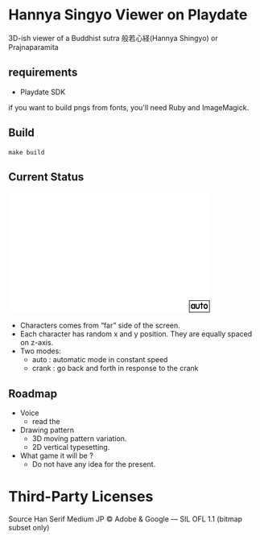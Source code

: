 # Hannya Singyo Viewer on Playdate

3D-ish viewer of a Buddhist sutra 般若心経(Hannya Shingyo) or Prajnaparamita

## requirements

* Playdate SDK

if you want to build pngs from fonts, you'll need Ruby and ImageMagick.

## Build

```
make build
```

## Current Status

![screen-shot](./screen-shot.gif)

* Characters comes from “far” side of the screen.
* Each character has random x and y position. They are equally spaced on z-axis.
* Two modes:
  * auto : automatic mode in constant speed
  * crank : go back and forth in response to the crank

## Roadmap

* Voice
  * read the 
* Drawing pattern
  * 3D moving pattern variation.
  * 2D vertical typesetting.
* What game it will be ?
  * Do not have any idea for the present.

# Third-Party Licenses

Source Han Serif Medium JP © Adobe & Google — SIL OFL 1.1 (bitmap subset only)

